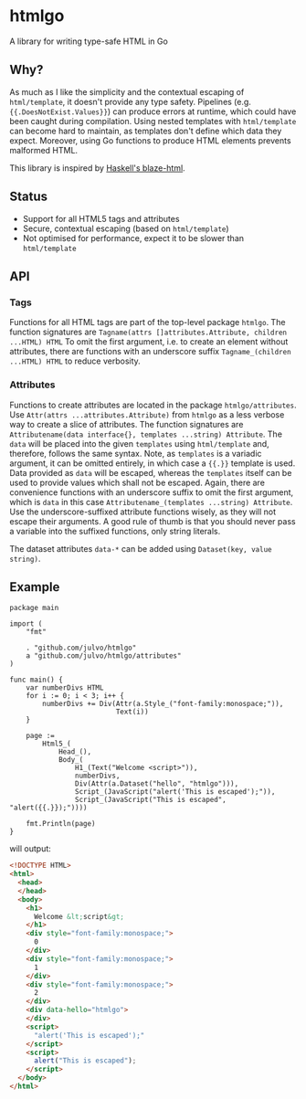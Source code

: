# htmlgo
A library for writing type-safe HTML in Go

## Why?
As much as I like the simplicity and the contextual escaping of `html/template`, it doesn't provide any type safety.
Pipelines (e.g. `{{.DoesNotExist.Values}}`) can produce errors at runtime, which could have been caught during compilation.
Using nested templates with `html/template` can become hard to maintain, as
templates don't define which data they expect.
Moreover, using Go functions to produce HTML elements prevents malformed HTML.

This library is inspired by [Haskell's blaze-html](http://hackage.haskell.org/package/blaze-html).

## Status
* Support for all HTML5 tags and attributes
* Secure, contextual escaping (based on `html/template`)
* Not optimised for performance, expect it to be slower than `html/template`

## API
### Tags
Functions for all HTML tags are part of the top-level package `htmlgo`. The
function signatures are `Tagname(attrs []attributes.Attribute, children ...HTML) HTML`
To omit the first argument, i.e. to create an element without attributes, there
are functions with an underscore suffix `Tagname_(children ...HTML) HTML` to
reduce verbosity.

### Attributes
Functions to create attributes are located in the package `htmlgo/attributes`.
Use `Attr(attrs ...attributes.Attribute)` from `htmlgo` as a less verbose way to
create a slice of attributes. The function signatures are `Attributename(data
interface{}, templates ...string) Attribute`. The `data` will be placed into the
given `templates` using `html/template` and, therefore, follows the same syntax.
Note, as `templates` is a variadic argument, it can be omitted entirely, in
which case a `{{.}}` template is used. Data provided as `data` will be escaped,
whereas the `templates` itself can be used to provide values which shall not be
escaped. Again, there are convenience functions with an underscore suffix to omit the first argument,
which is `data` in this case `Attributename_(templates ...string) Attribute`.
Use the underscore-suffixed attribute functions wisely, as they will not escape
their arguments. A good rule of thumb is that you should never pass a variable
into the suffixed functions, only string literals.

The dataset attributes `data-*` can be added using `Dataset(key, value string)`.

## Example

```golang
package main

import (
    "fmt"

    . "github.com/julvo/htmlgo"
    a "github.com/julvo/htmlgo/attributes"
)

func main() {
    var numberDivs HTML
    for i := 0; i < 3; i++ {
        numberDivs += Div(Attr(a.Style_("font-family:monospace;")),
                          Text(i))
    }

    page :=
        Html5_(
            Head_(),
            Body_(
                H1_(Text("Welcome <script>")),
                numberDivs,
                Div(Attr(a.Dataset("hello", "htmlgo"))),
                Script_(JavaScript("alert('This is escaped');")),
                Script_(JavaScript("This is escaped", "alert({{.}});"))))

    fmt.Println(page)
}

```
will output:

```html
<!DOCTYPE HTML>
<html>
  <head>
  </head>
  <body>
    <h1>
      Welcome &lt;script&gt;
    </h1>
    <div style="font-family:monospace;">
      0
    </div>
    <div style="font-family:monospace;">
      1
    </div>
    <div style="font-family:monospace;">
      2
    </div>
    <div data-hello="htmlgo">
    </div>
    <script>
      "alert('This is escaped');"
    </script>
    <script>
      alert("This is escaped");
    </script>
  </body>
</html>
```
